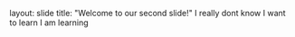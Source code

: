 layout: slide
title: "Welcome to our second slide!"
I really dont know
I want to learn
I am learning
